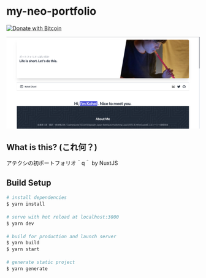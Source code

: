 # my-neo-portfolio

[![Donate with Bitcoin](https://en.cryptobadges.io/badge/micro/3LrRRh3Tz49AmEFwpmF5gt7rXgzyXMGsuV)](https://en.cryptobadges.io/donate/3LrRRh3Tz49AmEFwpmF5gt7rXgzyXMGsuV)

<img src="https://github.com/higedamc/my-neo-portfolio/blob/master/screenshots/Screen%20Shot%202021-07-15%20at%200.02.04.png">

## What is this? (これ何？)

アテクシの初ポートフォリオ＾q＾ by NuxtJS

## Build Setup

```bash
# install dependencies
$ yarn install

# serve with hot reload at localhost:3000
$ yarn dev

# build for production and launch server
$ yarn build
$ yarn start

# generate static project
$ yarn generate
```

